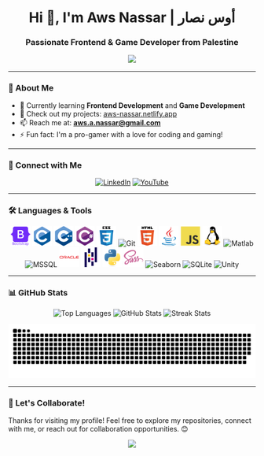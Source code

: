 <h1 align="center">Hi 👋, I'm Aws Nassar | أوس نصار</h1>
<h3 align="center">Passionate Frontend & Game Developer from Palestine</h3>

<p align="center">
  <img src="https://readme-typing-svg.herokuapp.com?font=Roboto&size=25&color=00FF00&center=true&vCenter=true&width=500&lines=Building+engaging+web+experiences;Develop+PC+Games" />
</p>

---

### 🌟 About Me
- 🌱 Currently learning **Frontend Development** and **Game Development**
- 💼 Check out my projects: [aws-nassar.netlify.app](https://aws-nassar.netlify.app/)
- 📫 Reach me at: **aws.a.nassar@gmail.com**
- ⚡ Fun fact: I'm a pro-gamer with a love for coding and gaming!

---

### 🔗 Connect with Me
<p align="center">
  <a href="https://linkedin.com/in/aws-nassar" target="_blank"><img src="https://raw.githubusercontent.com/rahuldkjain/github-profile-readme-generator/master/src/images/icons/Social/linked-in-alt.svg" alt="LinkedIn" height="30" width="40" /></a>
  <a href="https://www.youtube.com/@Aws-Nassar" target="_blank"><img src="https://raw.githubusercontent.com/rahuldkjain/github-profile-readme-generator/master/src/images/icons/Social/youtube.svg" alt="YouTube" height="30" width="40" /></a>
</p>

---

### 🛠️ Languages & Tools
<p align="center">
  <img src="https://raw.githubusercontent.com/devicons/devicon/master/icons/bootstrap/bootstrap-plain-wordmark.svg" alt="Bootstrap" width="40" height="40" />
  <img src="https://raw.githubusercontent.com/devicons/devicon/master/icons/c/c-original.svg" alt="C" width="40" height="40" />
  <img src="https://raw.githubusercontent.com/devicons/devicon/master/icons/cplusplus/cplusplus-original.svg" alt="C++" width="40" height="40" />
  <img src="https://raw.githubusercontent.com/devicons/devicon/master/icons/csharp/csharp-original.svg" alt="C#" width="40" height="40" />
  <img src="https://raw.githubusercontent.com/devicons/devicon/master/icons/css3/css3-original-wordmark.svg" alt="CSS3" width="40" height="40" />
  <img src="https://www.vectorlogo.zone/logos/git-scm/git-scm-icon.svg" alt="Git" width="40" height="40" />
  <img src="https://raw.githubusercontent.com/devicons/devicon/master/icons/html5/html5-original-wordmark.svg" alt="HTML5" width="40" height="40" />
  <img src="https://raw.githubusercontent.com/devicons/devicon/master/icons/java/java-original.svg" alt="Java" width="40" height="40" />
  <img src="https://raw.githubusercontent.com/devicons/devicon/master/icons/javascript/javascript-original.svg" alt="JavaScript" width="40" height="40" />
  <img src="https://raw.githubusercontent.com/devicons/devicon/master/icons/linux/linux-original.svg" alt="Linux" width="40" height="40" />
  <img src="https://upload.wikimedia.org/wikipedia/commons/2/21/Matlab_Logo.png" alt="Matlab" width="40" height="40" />
  <img src="https://www.svgrepo.com/show/303229/microsoft-sql-server-logo.svg" alt="MSSQL" width="40" height="40" />
  <img src="https://raw.githubusercontent.com/devicons/devicon/master/icons/oracle/oracle-original.svg" alt="Oracle" width="40" height="40" />
  <img src="https://raw.githubusercontent.com/devicons/devicon/master/icons/pandas/pandas-original.svg" alt="Pandas" width="40" height="40" />
  <img src="https://raw.githubusercontent.com/devicons/devicon/master/icons/python/python-original.svg" alt="Python" width="40" height="40" />
  <img src="https://raw.githubusercontent.com/devicons/devicon/master/icons/sass/sass-original.svg" alt="Sass" width="40" height="40" />
  <img src="https://seaborn.pydata.org/_images/logo-mark-lightbg.svg" alt="Seaborn" width="40" height="40" />
  <img src="https://www.vectorlogo.zone/logos/sqlite/sqlite-icon.svg" alt="SQLite" width="40" height="40" />
  <img src="https://www.vectorlogo.zone/logos/unity3d/unity3d-icon.svg" alt="Unity" width="40" height="40" />
</p>

---

### 📊 GitHub Stats
<p align="center">
  <img src="https://github-readme-stats.vercel.app/api/top-langs?username=aws-nassar&show_icons=true&locale=en&layout=compact" alt="Top Languages" />
  <img src="https://github-readme-stats.vercel.app/api?username=aws-nassar&show_icons=true&locale=en" alt="GitHub Stats" />
  <img src="https://github-readme-streak-stats-eight.vercel.app/?user=aws-nassar&" alt="Streak Stats" />
</p>

<p align="center">
  <img src="https://raw.githubusercontent.com/platane/platane/output/github-contribution-grid-snake.svg" alt="Contribution Snake" />
</p>

---

### 🚀 Let's Collaborate!
Thanks for visiting my profile! Feel free to explore my repositories, connect with me, or reach out for collaboration opportunities. 😊

<p align="center">
  <img src="https://readme-typing-svg.herokuapp.com?font=Roboto&size=20&color=00FF00&center=true&vCenter=true&width=500&lines=Code.+Connect.+Create." />
</p>
